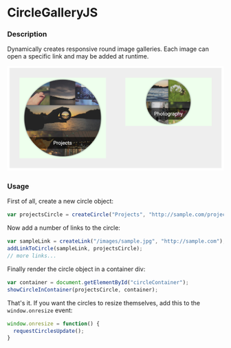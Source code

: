 CircleGalleryJS
===================

### Description
Dynamically creates responsive round image galleries. Each image can open a specific link and may be added at runtime.

![Screenshot](https://raw.githubusercontent.com/Steppschuh/CircleGalleryJS/master/images/screenshot_1.jpg "CircleGalleryJS Demo")

### Usage
First of all, create a new circle object:
```javascript
var projectsCircle = createCircle("Projects", "http://sample.com/projects/");
```
Now add a number of links to the circle:
```javascript
var sampleLink = createLink("/images/sample.jpg", "http://sample.com");
addLinkToCircle(sampleLink, projectsCircle);
// more links...
```
Finally render the circle object in a container div:
```javascript
var container = document.getElementById("circleContainer");
showCircleInContainer(projectsCircle, container);
```
That's it. If you want the circles to resize themselves, add this to the `window.onresize` event:
```javascript
window.onresize = function() {
  requestCirclesUpdate();
}
```
